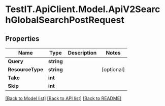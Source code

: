 # TestIT.ApiClient.Model.ApiV2SearchGlobalSearchPostRequest

## Properties

Name | Type | Description | Notes
------------ | ------------- | ------------- | -------------
**Query** | **string** |  | 
**ResourceType** | **string** |  | [optional] 
**Take** | **int** |  | 
**Skip** | **int** |  | 

[[Back to Model list]](../README.md#documentation-for-models) [[Back to API list]](../README.md#documentation-for-api-endpoints) [[Back to README]](../README.md)

